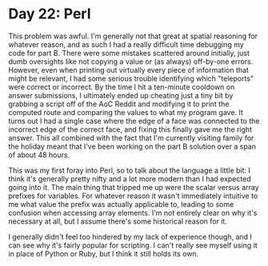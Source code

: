 # Day 22: Perl

This problem was awful. I'm generally not that great at spatial reasoning for whatever reason, and as such I had a
really difficult time debugging my code for part B. There were some mistakes scattered around initially, just dumb
oversights like not copying a value or (as always) off-by-one errors. However, even when printing out virtually every
piece of information that might be relevant, I had some serious trouble identifying which "teleports" were correct or
incorrect. By the time I hit a ten-minute cooldown on answer submissions, I ultimately ended up cheating just a tiny
bit by grabbing a script off of the AoC Reddit and modifying it to print the computed route and comparing the values to
what my program gave. It turns out I had a single case where the edge of a face was connected to the incorrect edge of
the correct face, and fixing this finally gave me the right answer. This all combined with the fact that I'm currently
visiting family for the holiday meant that I've been working on the part B solution over a span of about 48 hours.

This was my first foray into Perl, so to talk about the language a little bit: I think it's generally pretty nifty and
a lot more modern than I had expected going into it. The main thing that tripped me up were the scalar versus array
prefixes for variables. For whatever reason it wasn't immediately intuitive to me what value the prefix was actually
applicable to, leading to some confusion when accessing array elements. I'm not entirely clear on why it's necessary at
all, but I assume there's some historical reason for it.

I generally didn't feel too hindered by my lack of experience though, and I can see why it's fairly popular for
scripting. I can't really see myself using it in place of Python or Ruby, but I think it still holds its own.

